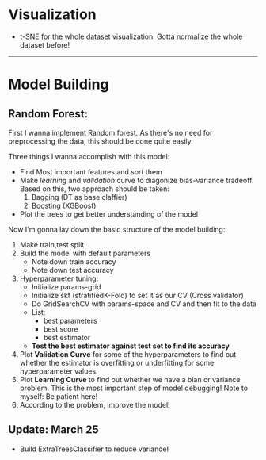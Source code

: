# Visualization
- t-SNE for the whole dataset visualization. Gotta normalize the whole dataset before!

---
# Model Building

## Random Forest:
First I wanna implement Random forest. As there's no need for preprocessing the data, this should be done quite easily.

Three things I wanna accomplish with this model:
- Find Most important features and sort them
- Make *learning* and *validation* curve to diagonize bias-variance tradeoff. Based on this, two approach should be taken:
  1. Bagging (DT as base claffier)
  2. Boosting (XGBoost)
- Plot the trees to get better understanding of the model

Now I'm gonna lay down the basic structure of the model building:
1. Make train,test split
2. Build the model with default parameters
   - Note down train accuracy 
   - Note down test accuracy
3. Hyperparameter tuning:
   - Initialize params-grid
   - Initialize skf (stratifiedK-Fold) to set it as our CV (Cross validator)
   - Do GridSearchCV with params-space and CV and then fit to the data
   - List:
     - best parameters
     - best score 
     - best estimator
   - **Test the best estimator against test set to find its accuracy**
4. Plot **Validation Curve** for some of the hyperparameters to find out whether the estimator is overfitting or underfitting for some hyperparameter values.
5. Plot **Learning Curve** to find out whether we have a bian or variance problem. This is the most important step of model debugging! Note to myself: Be patient here!
6. According to the problem, improve the model!

## Update: March 25

- Build ExtraTreesClassifier to reduce variance!





